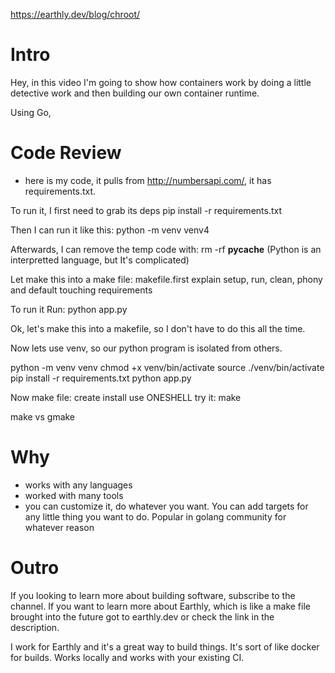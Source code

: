 https://earthly.dev/blog/chroot/

# Intro
Hey, in this video I'm going to show how containers work by doing a little detective work and then building our own container runtime.

Using Go, 

# Code Review

* here is my code, it pulls from http://numbersapi.com/, it has requirements.txt.

To run it, I first need to grab its deps
pip install -r requirements.txt

Then I can run it like this:
python -m venv venv4


Afterwards, I can remove the temp code with:
rm -rf __pycache__
(Python is an interpretted language, but It's complicated)

Let make this into a make file:
  makefile.first 
  explain setup, run, clean, phony and default
  touching requirements

To run it 
Run: python app.py


Ok, let's make this into a makefile, so I don't have to do this all the time.

Now lets use venv, so our python program is isolated from others.

python -m venv venv
chmod +x venv/bin/activate
source ./venv/bin/activate
pip install -r requirements.txt
python app.py

Now make file:
create install
use ONESHELL
try it:
make 

make vs gmake

# Why
* works with any languages
* worked with many tools
* you can customize it, do whatever you want. 
  You can add targets for any little thing you want to do.
  Popular in golang community for whatever reason

# Outro

If you looking to learn more about building software, subscribe to the channel. If you want to learn more about Earthly, which is like a make file brought into the future got to earthly.dev or check the link in the description. 

I work for Earthly and it's a great way to build things. It's sort of like docker for builds. Works locally and works with your existing CI.
